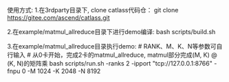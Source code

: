 使用方式: 
1.在3rdparty目录下, clone catlass代码仓：
    git clone https://gitee.com/ascend/catlass.git

2.在example/matmul_allreduce目录下进行demo编译:
    bash scripts/build.sh

3.在example/matmul_allreduce目录执行demo:
    # RANK、M、K、N等参数可自行输入
    # 从0卡开始，完成2卡的matmul_allreduce, matmul部分完成(M, K) @ (K, N)的矩阵乘
    bash scripts/run.sh -ranks 2 -ipport "tcp://127.0.0.1:8766" -fnpu 0 -M 1024 -K 2048 -N 8192